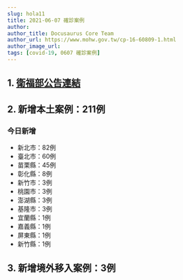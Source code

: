 ```yaml
---
slug: hola11
title: 2021-06-07 確診案例
author: 
author_title: Docusaurus Core Team
author_url: https://www.mohw.gov.tw/cp-16-60809-1.html
author_image_url: 
tags: [covid-19, 0607 確診案例]
---
```


## 1. [衛福部公告連結](https://www.cdc.gov.tw/Bulletin/Detail/R1FSxs02pQ9SbzB6uQQ8TA?typeid=9)

## 2. 新增本土案例：211例

### 今日新增
* 新北市：82例
* 臺北市：60例
* 苗栗縣：45例
* 彰化縣：8例
* 新竹市：3例
* 桃園市：3例
* 澎湖縣：3例
* 基隆市：3例
* 宜蘭縣：1例
* 嘉義縣：1例
* 屏東縣：1例
* 新竹縣：1例

## 3. 新增境外移入案例：3例
